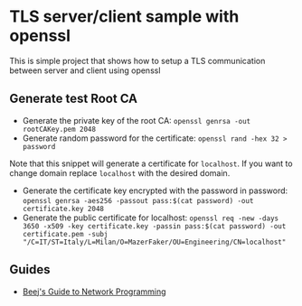 # TLS server/client sample with openssl

This is simple project that shows how to setup a TLS communication between server and client using openssl

## Generate test Root CA

* Generate the private key of the root CA: `openssl genrsa -out rootCAKey.pem 2048`
* Generate random password for the certificate: `openssl rand -hex 32 > password`

Note that this snippet will generate a certificate for `localhost`. If you want to change domain replace `localhost` with the desired domain.

* Generate the certificate key encrypted with the password in password: `openssl genrsa -aes256 -passout pass:$(cat password) -out certificate.key 2048`
* Generate the public certificate for localhost: `openssl req -new -days 3650 -x509 -key certificate.key -passin pass:$(cat password) -out certificate.pem -subj "/C=IT/ST=Italy/L=Milan/O=MazerFaker/OU=Engineering/CN=localhost"`

## Guides

* [Beej's Guide to Network Programming](https://beej.us/guide/bgnet/)